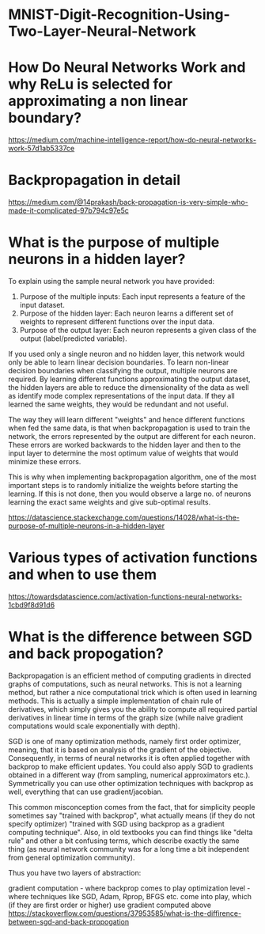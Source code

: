 # MNIST-Digit-Recognition-Using-Two-Layer-Neural-Network

# How Do Neural Networks Work and why ReLu is selected for approximating a non linear boundary?
https://medium.com/machine-intelligence-report/how-do-neural-networks-work-57d1ab5337ce

# Backpropagation in detail
https://medium.com/@14prakash/back-propagation-is-very-simple-who-made-it-complicated-97b794c97e5c

# What is the purpose of multiple neurons in a hidden layer?
To explain using the sample neural network you have provided:

1. Purpose of the multiple inputs: Each input represents a feature of the input dataset.
2. Purpose of the hidden layer: Each neuron learns a different set of weights to represent different functions over the input data.
3. Purpose of the output layer: Each neuron represents a given class of the output (label/predicted variable).

If you used only a single neuron and no hidden layer, this network would only be able to learn linear decision boundaries. To learn non-linear decision boundaries when classifying the output, multiple neurons are required. By learning different functions approximating the output dataset, the hidden layers are able to reduce the dimensionality of the data as well as identify mode complex representations of the input data. If they all learned the same weights, they would be redundant and not useful.

The way they will learn different "weights" and hence different functions when fed the same data, is that when backpropagation is used to train the network, the errors represented by the output are different for each neuron. These errors are worked backwards to the hidden layer and then to the input layer to determine the most optimum value of weights that would minimize these errors.

This is why when implementing backpropagation algorithm, one of the most important steps is to randomly initialize the weights before starting the learning. If this is not done, then you would observe a large no. of neurons learning the exact same weights and give sub-optimal results.

https://datascience.stackexchange.com/questions/14028/what-is-the-purpose-of-multiple-neurons-in-a-hidden-layer

# Various types of activation functions and when to use them
https://towardsdatascience.com/activation-functions-neural-networks-1cbd9f8d91d6



# What is the difference between SGD and back propogation?
Backpropagation is an efficient method of computing gradients in directed graphs of computations, such as neural networks. This is not a learning method, but rather a nice computational trick which is often used in learning methods. This is actually a simple implementation of chain rule of derivatives, which simply gives you the ability to compute all required partial derivatives in linear time in terms of the graph size (while naive gradient computations would scale exponentially with depth).

SGD is one of many optimization methods, namely first order optimizer, meaning, that it is based on analysis of the gradient of the objective. Consequently, in terms of neural networks it is often applied together with backprop to make efficient updates. You could also apply SGD to gradients obtained in a different way (from sampling, numerical approximators etc.). Symmetrically you can use other optimization techniques with backprop as well, everything that can use gradient/jacobian.

This common misconception comes from the fact, that for simplicity people sometimes say "trained with backprop", what actually means (if they do not specify optimizer) "trained with SGD using backprop as a gradient computing technique". Also, in old textbooks you can find things like "delta rule" and other a bit confusing terms, which describe exactly the same thing (as neural network community was for a long time a bit independent from general optimization community).

Thus you have two layers of abstraction:

gradient computation - where backprop comes to play
optimization level - where techniques like SGD, Adam, Rprop, BFGS etc. come into play, which (if they are first order or higher) use gradient computed above
https://stackoverflow.com/questions/37953585/what-is-the-diffirence-between-sgd-and-back-propogation





